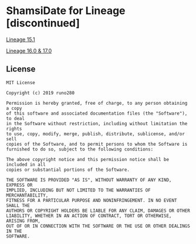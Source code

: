 # ShamsiDate for Lineage [discontinued]
[Lineage 15.1](https://github.com/runo280/ShamsiDate/tree/LOS15.1)

[Lineage 16.0 & 17.0](https://github.com/runo280/ShamsiDate/tree/LOS16)


## License
    MIT License
    
    Copyright (c) 2019 runo280
    
    Permission is hereby granted, free of charge, to any person obtaining a copy
    of this software and associated documentation files (the "Software"), to deal
    in the Software without restriction, including without limitation the rights
    to use, copy, modify, merge, publish, distribute, sublicense, and/or sell
    copies of the Software, and to permit persons to whom the Software is
    furnished to do so, subject to the following conditions:

    The above copyright notice and this permission notice shall be included in all
    copies or substantial portions of the Software.

    THE SOFTWARE IS PROVIDED "AS IS", WITHOUT WARRANTY OF ANY KIND, EXPRESS OR
    IMPLIED, INCLUDING BUT NOT LIMITED TO THE WARRANTIES OF MERCHANTABILITY,
    FITNESS FOR A PARTICULAR PURPOSE AND NONINFRINGEMENT. IN NO EVENT SHALL THE
    AUTHORS OR COPYRIGHT HOLDERS BE LIABLE FOR ANY CLAIM, DAMAGES OR OTHER
    LIABILITY, WHETHER IN AN ACTION OF CONTRACT, TORT OR OTHERWISE, ARISING FROM,
    OUT OF OR IN CONNECTION WITH THE SOFTWARE OR THE USE OR OTHER DEALINGS IN THE
    SOFTWARE.

